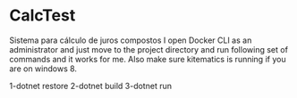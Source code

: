 # CalcTest
Sistema para cálculo de juros compostos
I open Docker CLI as an administrator and just move to the project directory and run following set of commands and it works for me. Also make sure kitematics is running if you are on windows 8.

1-dotnet restore
2-dotnet build
3-dotnet run
